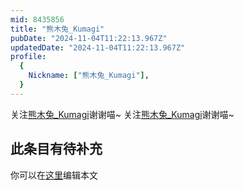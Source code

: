 ```yaml
---
mid: 8435856
title: "熊木兔_Kumagi"
pubDate: "2024-11-04T11:22:13.967Z"
updatedDate: "2024-11-04T11:22:13.967Z"
profile:
  {
    Nickname: ["熊木兔_Kumagi"],
  }
---
```


关注[熊木兔_Kumagi](https://space.bilibili.com/8435856)谢谢喵~ 关注[熊木兔_Kumagi](https://space.bilibili.com/8435856)谢谢喵~

## 此条目有待补充
你可以在[这里](https://github.com/Yuhanawa/VTuber.ICU/edit/master/src/content/v/熊木兔_Kumagi/index.md)编辑本文
